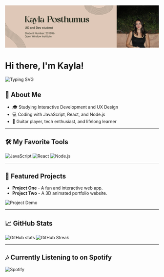 
![Project Demo](./assets/Github%20profile.jpg)

# Hi there, I'm Kayla!

![Typing SVG](https://readme-typing-svg.demolab.com/?lines=I+love+creating+and+coding!;&width=500&height=50&font=Roboto&color=DFC8B8)

## 🚀 About Me

- 🎓 Studying Interactive Development and UX Design
- 💻 Coding with JavaScript, React, and Node.js
- 🎸 Guitar player, tech enthusiast, and lifelong learner

---

## 🛠️ My Favorite Tools

![JavaScript](https://img.shields.io/badge/JavaScript-Intermediate-yellow?style=flat-square) ![React](https://img.shields.io/badge/React-Frontend-blue?style=flat-square) ![Node.js](https://img.shields.io/badge/Node.js-Backend-green?style=flat-square)

---

## 🌟 Featured Projects

- **Project One** - A fun and interactive web app.
- **Project Two** - A 3D animated portfolio website.

![Project Demo](https://link-to-gif-or-screenshot.gif)

---

## 📈 GitHub Stats

![GitHub stats](https://github-readme-stats.vercel.app/api?username=your-username&show_icons=true&theme=radical)
![GitHub Streak](https://github-readme-streak-stats.herokuapp.com/?user=your-username&theme=radical)

---

## 🎶 Currently Listening to on Spotify

![Spotify](https://spotify-github-profile.vercel.app/api/view?uid=your-spotify-id&cover_image=true&theme=novatorem)
